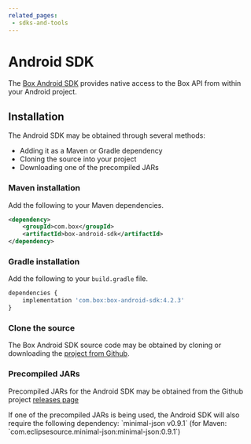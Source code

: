 ```yaml
---
related_pages:
 - sdks-and-tools
---
```


# Android SDK

The [Box Android SDK][android-sdk] provides native access to the Box API from
within your Android project.

[android-sdk]: https://github.com/box/box-android-sdk 

## Installation

The Android SDK may be obtained through several methods:

* Adding it as a Maven or Gradle dependency
* Cloning the source into your project
* Downloading one of the precompiled JARs

### Maven installation

Add the following to your Maven dependencies.

```xml
<dependency>
    <groupId>com.box</groupId>
    <artifactId>box-android-sdk</artifactId>
</dependency>
```

### Gradle installation

Add the following to your `build.gradle` file.

```js
dependencies {
    implementation 'com.box:box-android-sdk:4.2.3'
}
```

### Clone the source

The Box Android SDK source code may be obtained by cloning or downloading the
[project from Github][android-sdk-github].

### Precompiled JARs

Precompiled JARs for the Android SDK may be obtained from the Github project
[releases page][android-sdk-github-releases]

<Message warning>
  If one of the precompiled JARs is being used, the Android SDK will also
  require the following dependency: `minimal-json v0.9.1` (for Maven:
  `com.eclipsesource.minimal-json:minimal-json:0.9.1`)
</Message>

[android-sdk-github]: https://github.com/box/box-android-sdk/tree/master/box-content-sdk
[android-sdk-github-releases]: https://github.com/box/box-android-sdk/releases